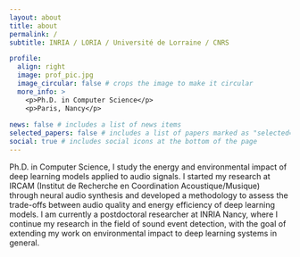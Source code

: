 ```yaml
---
layout: about
title: about
permalink: /
subtitle: INRIA / LORIA / Université de Lorraine / CNRS

profile:
  align: right
  image: prof_pic.jpg
  image_circular: false # crops the image to make it circular
  more_info: >
    <p>Ph.D. in Computer Science</p>
    <p>Paris, Nancy</p>
    
news: false # includes a list of news items
selected_papers: false # includes a list of papers marked as "selected={true}"
social: true # includes social icons at the bottom of the page
---
```


Ph.D. in Computer Science, I study the energy and environmental impact of deep learning models applied to audio signals. I started my research at IRCAM (Institut de Recherche en Coordination Acoustique/Musique) through neural audio synthesis and developed a methodology to assess the trade-offs between audio quality and energy efficiency of deep learning models. I am currently a postdoctoral researcher at INRIA Nancy, where I continue my research in the field of sound event detection, with the goal of extending my work on environmental impact to deep learning systems in general.
